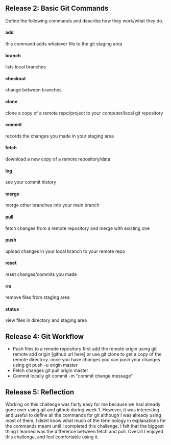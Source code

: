 ## Release 2: Basic Git Commands
Define the following commands and describe how they work/what they do.  


#### add
this command adds whatever file to the git staging area

#### branch
lists local branches

#### checkout
change between branches

#### clone
clone a copy of a remote repo/project to your computer/local git repository

#### commit
records the changes you made in your staging area

#### fetch
download a new copy of a remote repository/data

#### log
see your commit history

#### merge
merge other branches into your main branch

#### pull
fetch changes from a remote repository and merge with existing one

#### push
upload changes in your local branch to your remote repo

#### reset
reset changes/commits you made

#### rm
remove files from staging area

#### status
view files in directory and staging area

## Release 4: Git Workflow

- Push files to a remote repository
first add the remote origin using git remote add origin [github url here] or use git clone to get a copy of the remote directory.
once you have changes you can push your changes using git push -u origin master
- Fetch changes
git pull origin master
- Commit locally
git commit -m "commit change message"
## Release 5: Reflection

Working on this challenge was fairly easy for me because we had already gone over using git and github during week 1. However, it was interesting and useful to define all the commands for git although I was already using most of them, I didnt know what much of the terminology in explanations for the commands meant until I completed this challenge. I felt that the biggest thing I learned was the difference between fetch and pull. Overall I enjoyed this challenge, and feel comfortable using it.